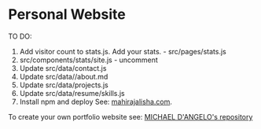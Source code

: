 # Personal Website
TO DO:
1. Add visitor count to stats.js. Add your stats. - src/pages/stats.js
2. src/components/stats/site.js - uncomment
3. Update src/data/contact.js
4. Update src/data//about.md
5. Update src/data/projects.js
6. Update src/data/resume/skills.js
7. Install npm and deploy
See: [mahirajalisha.com](https://mahirajalisha.com).

To create your own portfolio website see: [MICHAEL D'ANGELO's repository](https://github.com/mldangelo/personal-site)

